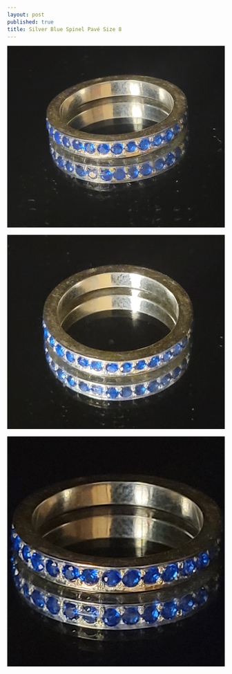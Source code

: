 ```yaml
---
layout: post
published: true
title: Silver Blue Spinel Pavé Size 8
---
```

![pave_silver_bluespinel_8-0.jpg](/images/jewelry/rings/pave_silver_bluespinel_8-0.jpg)
<!--more-->
![pave_silver_bluespinel_8-0.jpg](/images/jewelry/rings/pave_silver_bluespinel_8-1.jpg)

![pave_silver_bluespinel_8-0.jpg](/images/jewelry/rings/pave_silver_bluespinel_8-2.jpg)